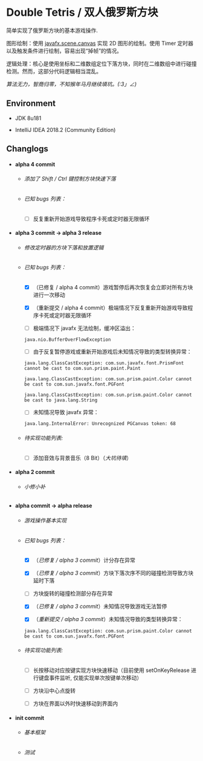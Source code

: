 # Double Tetris / 双人俄罗斯方块

简单实现了俄罗斯方块的基本游戏操作. 

图形绘制：使用 [javafx.scene.canvas](https://docs.oracle.com/javase/10/docs/api/javafx/scene/canvas/package-summary.html) 实现 2D 图形的绘制。使用 Timer 定时器以及触发条件进行绘制，容易出现“掉帧”的情况。 

逻辑处理：核心是使用坐标和二维数组定位下落方块，同时在二维数组中进行碰撞检测。然而，这部分代码逻辑相当混乱。

_算法无力，智商归零，不知猴年马月继续填坑。(:3」∠)_

## Environment

* JDK 8u181

* IntelliJ IDEA 2018.2 (Community Edition)

## Changlogs

* #### alpha 4 commit

    * ###### 添加了 Shift / Ctrl 键控制方块快速下落
    
    * ###### 已知 bugs 列表：
    
        - [ ] 反复重新开始游戏导致程序卡死或定时器无限循环

* #### alpha 3 commit -> alpha 3 release

    * ###### 修改定时器的方块下落和放置逻辑
    
    * ###### 已知 bugs 列表：
    
        - [x] （已修复 / alpha 4 commit）游戏暂停后再次恢复会立即对所有方块进行一次移动
    
        - [x] （重新提交 / alpha 4 commit）极端情况下反复重新开始游戏导致程序卡死或定时器无限循环
    
        - [ ] 极端情况下 javafx 无法绘制，缓冲区溢出：
        
        `java.nio.BufferOverFlowException`
        
        - [ ] 由于反复暂停游戏或重新开始游戏后未知情况导致的类型转换异常：
        
        `java.lang.ClassCastException: com.sun.javafx.font.PrismFont cannot be cast to com.sun.prism.paint.Paint`
        
        `java.lang.ClassCastException: com.sun.prism.paint.Color cannot be cast to com.sun.javafx.font.PGFont`
        
        `java.lang.ClassCastException: com.sun.prism.paint.Color cannot be cast to java.lang.String`
        
        - [ ] 未知情况导致 javafx 异常：
        
        `java.lang.InternalError: Unrecognized PGCanvas token: 68`
        
    * ###### 待实现功能列表: 
    
        - [ ] 添加音效与背景音乐（8 Bit）（_大坑待填_）

* #### alpha 2 commit

    * ###### 小修小补

* #### alpha commit -> alpha release
    
    * ###### 游戏操作基本实现
    
    * ###### 已知 bugs 列表：
    
        - [x] （_已修复 / alpha 3 commit_）计分存在异常
        
        - [x] （_已修复 / alpha 3 commit_）方块下落次序不同的碰撞检测导致方块延时下落
        
        - [ ] 方块旋转的碰撞检测部分存在异常
        
        - [x] （_已修复 / alpha 3 commit_）未知情况导致游戏无法暂停
        
        - [x] （_重新提交 / alpha 3 commit_）未知情况导致的类型转换异常：
        
        `java.lang.ClassCastException: com.sun.prism.paint.Color cannot be cast to com.sun.javafx.font.PGFont`
        
    * ###### 待实现功能列表: 
    
        - [ ] 长按移动对应按键实现方块快速移动（目前使用 setOnKeyRelease 进行键盘事件监听, 仅能实现单次按键单次移动）
        
        - [ ] 方块沿中心点旋转
        
        - [ ] 方块在界面以外时快速移动到界面内

* #### init commit

    * ###### 基本框架
    
    * ###### 测试
